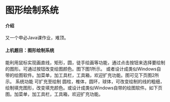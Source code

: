 # 图形绘制系统

#### 介绍
又一个申必Java课作业，难顶。

#### 上机题目：图形绘制系统

能利用鼠标实现画直线，矩形，圆，徒手绘画等功能，通过点击按钮来选择要绘制的图形。可通过按钮改变绘图颜色。图下图1所示。
或者设计成类似Windows自带的绘图软件。加菜单，加工具栏，工具箱，欢迎扩充功能。图可见下页图2所示。
系统功能 可扩充至绘制 圆柱，椎体，圆环，球体，可改变绘制的线的粗细，绘制填充图形，改变填充颜色。或设计成类似Windows自带的绘图软件。如下页图。加菜单，加工具栏，工具箱，欢迎扩充功能。



